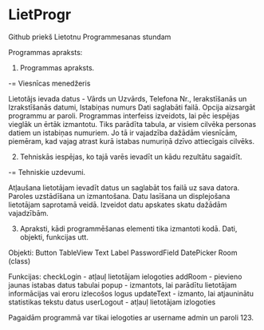 # LietProgr

Github priekš Lietotnu Programmesanas stundam

Programmas apraksts:

1. Programmas apraksts.

-= Viesnīcas menedžeris

Lietotājs ievada datus - Vārds un Uzvārds, Telefona Nr., Ierakstīšanās un Izrakstīšanās datumi, Istabiņas numurs 
Dati saglabāti failā.
Opcija aizsargāt programmu ar paroli.
Programmas interfeiss izveidots, lai pēc iespējas vieglāk un ērtāk izmantotu.
Tiks parādīta tabula, ar visiem cilvēka personas datiem un istabiņas numuriem.
Jo tā ir vajadzība dažādām viesnīcām, piemēram, kad vajag atrast kurā istabas numuriņā dzīvo attiecīgais cilvēks.


2. Tehniskās iespējas, ko tajā varēs ievadīt un kādu rezultātu sagaidīt.

-= Tehniskie uzdevumi.

Atļaušana lietotājam ievadīt datus un saglabāt tos failā uz sava datora.
Paroles uzstādīšana un izmantošana.
Datu lasīšana un displejošana lietotājam saprotamā veidā.
Izveidot datu apskates skatu dažādām vajadzībām.

3. Apraksti, kādi programmēšanas elementi tika izmantoti kodā. Dati, objekti, funkcijas utt.

Objekti:
Button
TableView
Text
Label
PasswordField
DatePicker
Room (class)

Funkcijas:
checkLogin - atļauļ lietotājam ielogoties
addRoom - pievieno jaunas istabas datus tabulai
popup - izmantots, lai parādītu lietotājam informācijas vai eroru izlecošos logus
updateText - izmanto, lai atjauninātu statistikas tekstu datus
userLogout - atļauļ lietotājam izlogoties

Pagaidām programmā var tikai ielogoties ar username admin un paroli 123.
